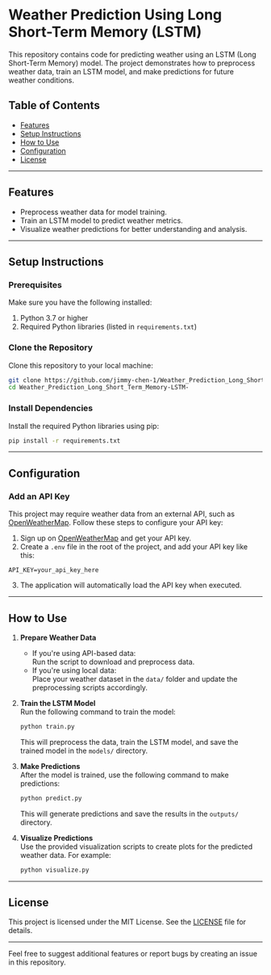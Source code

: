 # Weather Prediction Using Long Short-Term Memory (LSTM)

This repository contains code for predicting weather using an LSTM (Long Short-Term Memory) model. The project demonstrates how to preprocess weather data, train an LSTM model, and make predictions for future weather conditions.

## Table of Contents
- [Features](#features)
- [Setup Instructions](#setup-instructions)
- [How to Use](#how-to-use)
- [Configuration](#configuration)
- [License](#license)

---

## Features
- Preprocess weather data for model training.
- Train an LSTM model to predict weather metrics.
- Visualize weather predictions for better understanding and analysis.

---

## Setup Instructions

### Prerequisites
Make sure you have the following installed:
1. Python 3.7 or higher
2. Required Python libraries (listed in `requirements.txt`)

### Clone the Repository
Clone this repository to your local machine:

```bash
git clone https://github.com/jimmy-chen-1/Weather_Prediction_Long_Short_Term_Memory-LSTM-.git
cd Weather_Prediction_Long_Short_Term_Memory-LSTM-
```

### Install Dependencies
Install the required Python libraries using pip:

```bash
pip install -r requirements.txt
```

---

## Configuration

### Add an API Key
This project may require weather data from an external API, such as [OpenWeatherMap](https://openweathermap.org/). Follow these steps to configure your API key:

1. Sign up on [OpenWeatherMap](https://openweathermap.org/) and get your API key.
2. Create a `.env` file in the root of the project, and add your API key like this:

```env
API_KEY=your_api_key_here
```

3. The application will automatically load the API key when executed.

---

## How to Use

1. **Prepare Weather Data**  
   - If you're using API-based data:  
     Run the script to download and preprocess data.
   - If you're using local data:  
     Place your weather dataset in the `data/` folder and update the preprocessing scripts accordingly.

2. **Train the LSTM Model**  
   Run the following command to train the model:

   ```bash
   python train.py
   ```

   This will preprocess the data, train the LSTM model, and save the trained model in the `models/` directory.

3. **Make Predictions**  
   After the model is trained, use the following command to make predictions:

   ```bash
   python predict.py
   ```

   This will generate predictions and save the results in the `outputs/` directory.

4. **Visualize Predictions**  
   Use the provided visualization scripts to create plots for the predicted weather data. For example:

   ```bash
   python visualize.py
   ```

---

## License
This project is licensed under the MIT License. See the [LICENSE](LICENSE) file for details.

---

Feel free to suggest additional features or report bugs by creating an issue in this repository.
